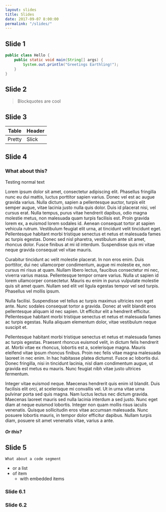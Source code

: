 ```yaml
---
layout: slides
title: Slides
date: 2017-09-07 8:00:00
permalink: "/slides/"
---
```


<section markdown="1">

# Slide 1
```java
public class Hello {
    public static void main(String[] args) {
        System.out.println("Greetings Earthling!");
    }
}
```

</section>


<section markdown="1">

# Slide 2

> Blockquotes are cool

</section>


<section markdown="1">

# Slide 3

|Table|Header|
|-----|------|
|Pretty|Slick|

</section>


<section markdown="1">

# Slide 4

### What about this?

Testing normal text

Lorem ipsum dolor sit amet, consectetur adipiscing elit. Phasellus fringilla nunc eu dui mattis, luctus porttitor sapien varius. Donec vel est ac augue gravida varius. Nulla dictum, sapien a pellentesque auctor, turpis elit semper augue, vitae lacinia justo nulla quis dolor. Duis id placerat nisi, vel cursus erat. Nulla tempus, purus vitae hendrerit dapibus, odio magna molestie metus, non malesuada quam turpis facilisis est. Proin gravida lorem ex, a euismod lorem sodales id. Aenean consequat tortor at sapien vehicula rutrum. Vestibulum feugiat elit urna, at tincidunt velit tincidunt eget. Pellentesque habitant morbi tristique senectus et netus et malesuada fames ac turpis egestas. Donec sed nisl pharetra, vestibulum ante sit amet, rhoncus dolor. Fusce finibus at mi id interdum. Suspendisse quis mi vitae neque gravida consequat vel vitae mauris.

Curabitur tincidunt ac velit molestie placerat. In non eros enim. Duis porttitor, dui nec ullamcorper condimentum, augue mi molestie ex, non cursus mi risus at quam. Nullam libero lectus, faucibus consectetur mi nec, viverra varius massa. Pellentesque tempor ornare varius. Nulla ut sapien id lorem ullamcorper consectetur. Mauris eu enim in purus vulputate molestie quis sit amet quam. Nullam sed elit vel ligula egestas tempor vel sed turpis. Phasellus vel mollis ipsum.

Nulla facilisi. Suspendisse vel tellus ac turpis maximus ultricies non eget ante. Nunc sodales consequat tortor a gravida. Donec at velit blandit eros pellentesque aliquam id nec sapien. Ut efficitur elit a hendrerit efficitur. Pellentesque habitant morbi tristique senectus et netus et malesuada fames ac turpis egestas. Nulla aliquam elementum dolor, vitae vestibulum neque suscipit et.

Pellentesque habitant morbi tristique senectus et netus et malesuada fames ac turpis egestas. Praesent rhoncus euismod velit, in dictum felis hendrerit at. Morbi vitae ex rhoncus, lobortis est a, scelerisque magna. Mauris eleifend vitae ipsum rhoncus finibus. Proin nec felis vitae magna malesuada laoreet in nec enim. In hac habitasse platea dictumst. Fusce ac lobortis dui. Donec fringilla, nisi in tincidunt lacinia, nisl diam condimentum augue, ut gravida est metus eu mauris. Nunc feugiat nibh vitae justo ultrices fermentum.

Integer vitae euismod neque. Maecenas hendrerit quis enim id blandit. Duis facilisis elit orci, at scelerisque mi convallis vel. Ut in urna vitae urna pulvinar porta sed quis magna. Nam luctus lectus nec dictum gravida. Maecenas laoreet mauris sed nulla lacinia interdum a sed justo. Nunc eget diam at neque euismod lobortis. Integer non quam mollis risus iaculis venenatis. Quisque sollicitudin eros vitae accumsan malesuada. Nunc posuere lobortis mauris, in tempor dolor efficitur dapibus. Nullam turpis diam, posuere sit amet venenatis vitae, varius a ante.

##### Or this?

</section>


<section markdown="1">

# Slide 5

`What about a code segment`

- or a list
- of item
  - with embedded items

</section>


<section markdown="1">

<section markdown="1">

# Slide 6.1

</section>
<section markdown="1">

# Slide 6.2

</section>

</section>